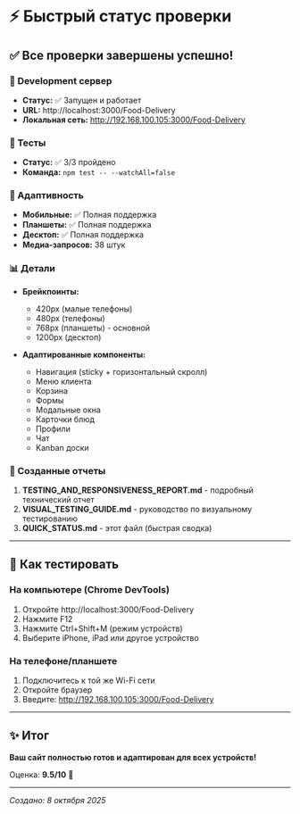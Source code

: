 # ⚡ Быстрый статус проверки

## ✅ Все проверки завершены успешно!

### 🚀 Development сервер
- **Статус:** ✅ Запущен и работает
- **URL:** http://localhost:3000/Food-Delivery
- **Локальная сеть:** http://192.168.100.105:3000/Food-Delivery

### 🧪 Тесты
- **Статус:** ✅ 3/3 пройдено
- **Команда:** `npm test -- --watchAll=false`

### 📱 Адаптивность
- **Мобильные:** ✅ Полная поддержка
- **Планшеты:** ✅ Полная поддержка
- **Десктоп:** ✅ Полная поддержка
- **Медиа-запросов:** 38 штук

### 📊 Детали
- **Брейкпоинты:**
  - 420px (малые телефоны)
  - 480px (телефоны)
  - 768px (планшеты) - основной
  - 1200px (десктоп)
  
- **Адаптированные компоненты:**
  - Навигация (sticky + горизонтальный скролл)
  - Меню клиента
  - Корзина
  - Формы
  - Модальные окна
  - Карточки блюд
  - Профили
  - Чат
  - Kanban доски

### 📄 Созданные отчеты
1. **TESTING_AND_RESPONSIVENESS_REPORT.md** - подробный технический отчет
2. **VISUAL_TESTING_GUIDE.md** - руководство по визуальному тестированию
3. **QUICK_STATUS.md** - этот файл (быстрая сводка)

---

## 🎯 Как тестировать

### На компьютере (Chrome DevTools)
1. Откройте http://localhost:3000/Food-Delivery
2. Нажмите F12
3. Нажмите Ctrl+Shift+M (режим устройств)
4. Выберите iPhone, iPad или другое устройство

### На телефоне/планшете
1. Подключитесь к той же Wi-Fi сети
2. Откройте браузер
3. Введите: http://192.168.100.105:3000/Food-Delivery

---

## ✨ Итог

**Ваш сайт полностью готов и адаптирован для всех устройств!**

Оценка: **9.5/10** 🌟

---

*Создано: 8 октября 2025*
